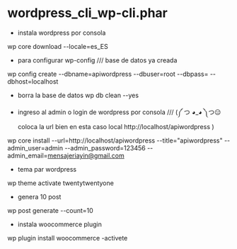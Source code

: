 # wordpress_cli_wp-cli.phar

* instala wordpress por consola

wp core download --locale=es_ES

* para configurar wp-config /// base de datos ya creada

wp config create --dbname=apiwordpress --dbuser=root --dbpass= --dbhost=localhost

* borra la base de datos
 wp db clean --yes

* ingreso al admin o login de wordpress por consola /// (༼ つ ◕_◕ ༽つ😑 coloca la url bien en esta caso local http://localhost/apiwordpress )

wp core install --url=http://localhost/apiwordpress --title="apiwordpress" --admin_user=admin --admin_password=123456 --admin_email=mensajeriayin@gmail.com

* tema par wordpress


wp theme activate twentytwentyone

* genera 10 post


wp post generate --count=10


* instala woocommerce plugin

wp plugin install woocommerce -activete

